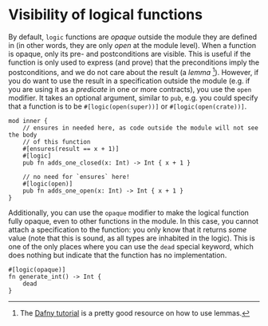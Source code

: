 # Visibility of logical functions

By default, `logic` functions are *opaque* outside the module they are defined in (in other words, they are only *open* at the module level).
When a function is opaque, only its pre- and postconditions are visible.
This is useful if the function is only used to express (and prove) that the preconditions imply the postconditions, and we do not care about the result (a *lemma* [^dafny]).
However, if you do want to use the result in a specification outside the module (e.g. if you are using it as a *predicate* in one or more contracts), you use the `open` modifier.
It takes an optional argument, similar to `pub`, e.g. you could specify that a function is to be `#[logic(open(super))]` or `#[logic(open(crate))]`.

```rust,creusot
mod inner {
    // ensures in needed here, as code outside the module will not see the body
    // of this function
    #[ensures(result == x + 1)]
    #[logic]
    pub fn adds_one_closed(x: Int) -> Int { x + 1 }

    // no need for `ensures` here!
    #[logic(open)]
    pub fn adds_one_open(x: Int) -> Int { x + 1 }
}
```

Additionally, you can use the `opaque` modifier to make the logical function fully opaque, even to other functions in the module.
In this case, you cannot attach a specification to the function: you only know that it returns _some_ value (note that this is sound, as all types are inhabited in the logic).
This is one of the only places where you can use the `dead` special keyword, which does nothing but indicate that the function has no implementation.

```rust,creusot
#[logic(opaque)]
fn generate_int() -> Int {
    dead
}
```

[^dafny]: The [Dafny tutorial](https://dafny.org/latest/OnlineTutorial/Lemmas) is a pretty good resource on how to use lemmas.
